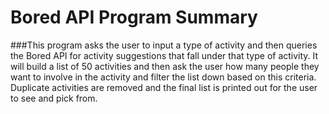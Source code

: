 # Bored API Program Summary

###This program asks the user to input a type of activity and then queries the Bored API for activity suggestions that fall under that type of activity.  It will build a list of 50 activities and then ask the user how many people they want to involve in the activity and filter the list down based on this criteria.  Duplicate activities are removed and the final list is printed out for the user to see and pick from.
